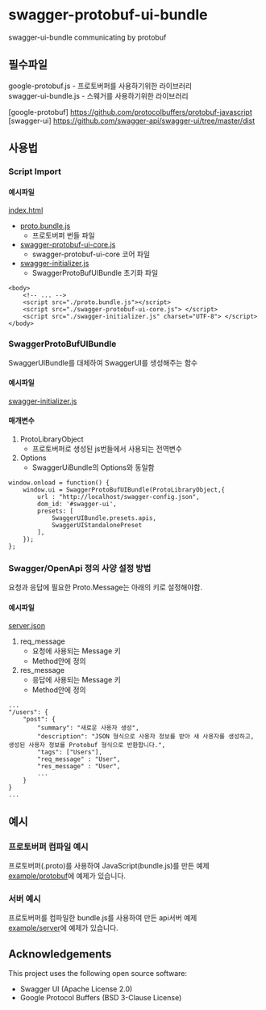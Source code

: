 # swagger-protobuf-ui-bundle
swagger-ui-bundle communicating by protobuf

## 필수파일
google-protobuf.js - 프로토버퍼를 사용하기위한 라이브러리<br/>
swagger-ui-bundle.js - 스웨거를 사용하기위한 라이브러리

[google-protobuf] https://github.com/protocolbuffers/protobuf-javascript<br/>
[swagger-ui] https://github.com/swagger-api/swagger-ui/tree/master/dist

## 사용법
### Script Import
#### 예시파일
[index.html](./index.html)

- [proto.bundle.js](./proto.bundle.js)
    - 프로토버퍼 번들 파일
- [swagger-protobuf-ui-core.js](./assets/script/protobuf/swagger-protobuf-ui-core.js)
    - swagger-protobuf-ui-core 코어 파일
- [swagger-initializer.js](./swagger-initializer.js)
    - SwaggerProtoBufUIBundle 초기화 파일

```
<body>
    <!-- ... -->
    <script src="./proto.bundle.js"></script>
    <script src="./swagger-protobuf-ui-core.js"> </script>
    <script src="./swagger-initializer.js" charset="UTF-8"> </script>
</body>
```

### SwaggerProtoBufUIBundle
SwaggerUIBundle를 대체하여 SwaggerUI를 생성해주는 함수

#### 예시파일
[swagger-initializer.js](./swagger-initializer.js)

#### 매개변수
1. ProtoLibraryObject
    - 프로토버퍼로 생성된 js번들에서 사용되는 전역변수
2. Options
    - SwaggerUiBundle의 Options와 동일함
```
window.onload = function() {
	window.ui = SwaggerProtoBufUIBundle(ProtoLibraryObject,{
        url : "http://localhost/swagger-config.json",
        dom_id: '#swagger-ui',
        presets: [
            SwaggerUIBundle.presets.apis,
            SwaggerUIStandalonePreset
        ],
    });
};
```

### Swagger/OpenApi 정의 사양 설정 방법
요청과 응답에 필요한 Proto.Message는 아래의 키로 설정해야함.

#### 예시파일
[server.json](./server.json)

1. req_message
    - 요청에 사용되는 Message 키
    - Method안에 정의
2. res_message
    - 응답에 사용되는 Message 키
    - Method안에 정의
```
...
"/users": {
    "post": {
        "summary": "새로운 사용자 생성",
        "description": "JSON 형식으로 사용자 정보를 받아 새 사용자를 생성하고, 생성된 사용자 정보를 Protobuf 형식으로 반환합니다.",
        "tags": ["Users"],
        "req_message" : "User",
        "res_message" : "User",
        ...
    }
}
...
```

## 예시
### 프로토버퍼 컴파일 예시
프로토버퍼(.proto)를 사용하여 JavaScript(bundle.js)를 만든 예제<br/>
[example/protobuf](./example/protobuf)에 예제가 있습니다.

### 서버 예시
프로토버퍼를 컴파일한 bundle.js를 사용하여 만든 api서버 예제<br/>
[example/server]((./example/server))에 예제가 있습니다.

## Acknowledgements

This project uses the following open source software:

- Swagger UI (Apache License 2.0)
- Google Protocol Buffers (BSD 3-Clause License)